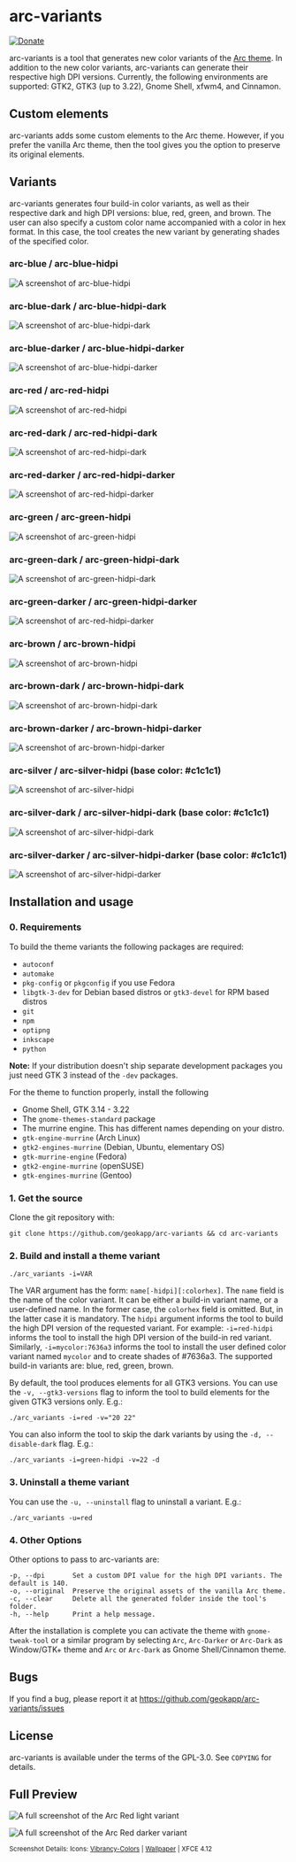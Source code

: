 # arc-variants
[![Donate](https://img.shields.io/badge/Donate-PayPal-blue.svg)](https://www.paypal.me/geokapp)

arc-variants is a tool that generates new color variants of the [Arc theme](https://github.com/horst3180/arc-theme). In addition to the new color variants, arc-variants can generate their respective high DPI versions. Currently, the following environments are supported: GTK2, GTK3 (up to 3.22), Gnome Shell, xfwm4, and Cinnamon.

## Custom elements

arc-variants adds some custom elements to the Arc theme. However, if you prefer the vanilla Arc theme, then the tool gives you the option to preserve its original elements.

## Variants 

arc-variants generates four build-in color variants, as well as their respective dark and high DPI versions: blue, red, green, and brown. 
The user can also specify a custom color name accompanied with a color in hex format. In this case, the tool creates the new variant by generating shades of the specified color.

### arc-blue / arc-blue-hidpi

![A screenshot of arc-blue-hidpi](https://raw.githubusercontent.com/geokapp/arc-variants/master/examples/blue-light.png)

### arc-blue-dark / arc-blue-hidpi-dark

![A screenshot of arc-blue-hidpi-dark](https://raw.githubusercontent.com/geokapp/arc-variants/master/examples/blue-dark.png)

### arc-blue-darker / arc-blue-hidpi-darker

![A screenshot of arc-blue-hidpi-darker](https://raw.githubusercontent.com/geokapp/arc-variants/master/examples/blue-darker.png)

### arc-red / arc-red-hidpi

![A screenshot of arc-red-hidpi](https://raw.githubusercontent.com/geokapp/arc-variants/master/examples/red-light.png)

### arc-red-dark / arc-red-hidpi-dark

![A screenshot of arc-red-hidpi-dark](https://raw.githubusercontent.com/geokapp/arc-variants/master/examples/red-dark.png)

### arc-red-darker / arc-red-hidpi-darker

![A screenshot of arc-red-hidpi-darker](https://raw.githubusercontent.com/geokapp/arc-variants/master/examples/red-darker.png)

### arc-green / arc-green-hidpi

![A screenshot of arc-green-hidpi](https://raw.githubusercontent.com/geokapp/arc-variants/master/examples/green-light.png)

### arc-green-dark / arc-green-hidpi-dark

![A screenshot of arc-green-hidpi-dark](https://raw.githubusercontent.com/geokapp/arc-variants/master/examples/green-dark.png)

### arc-green-darker / arc-green-hidpi-darker

![A screenshot of arc-red-hidpi-darker](https://raw.githubusercontent.com/geokapp/arc-variants/master/examples/green-darker.png)

### arc-brown / arc-brown-hidpi

![A screenshot of arc-brown-hidpi](https://raw.githubusercontent.com/geokapp/arc-variants/master/examples/brown-light.png)

### arc-brown-dark / arc-brown-hidpi-dark

![A screenshot of arc-brown-hidpi-dark](https://raw.githubusercontent.com/geokapp/arc-variants/master/examples/brown-dark.png)

### arc-brown-darker / arc-brown-hidpi-darker

![A screenshot of arc-brown-hidpi-darker](https://raw.githubusercontent.com/geokapp/arc-variants/master/examples/brown-darker.png)

### arc-silver / arc-silver-hidpi (base color: #c1c1c1)

![A screenshot of arc-silver-hidpi](https://raw.githubusercontent.com/geokapp/arc-variants/master/examples/silver-light.png)

### arc-silver-dark / arc-silver-hidpi-dark (base color: #c1c1c1)

![A screenshot of arc-silver-hidpi-dark](https://raw.githubusercontent.com/geokapp/arc-variants/master/examples/silver-dark.png)

### arc-silver-darker / arc-silver-hidpi-darker (base color: #c1c1c1)

![A screenshot of arc-silver-hidpi-darker](https://raw.githubusercontent.com/geokapp/arc-variants/master/examples/silver-darker.png)

## Installation and usage

### 0. Requirements

To build the theme variants the following packages are required: 
* `autoconf`
* `automake`
* `pkg-config` or `pkgconfig` if you use Fedora
* `libgtk-3-dev` for Debian based distros or `gtk3-devel` for RPM based distros
* `git` 
* `npm` 
* `optipng`
* `inkscape`
* `python`

**Note:** If your distribution doesn't ship separate development packages you just need GTK 3 instead of the `-dev` packages.

For the theme to function properly, install the following
* Gnome Shell, GTK 3.14 - 3.22
* The `gnome-themes-standard` package
* The murrine engine. This has different names depending on your distro.
* `gtk-engine-murrine` (Arch Linux)
* `gtk2-engines-murrine` (Debian, Ubuntu, elementary OS)
* `gtk-murrine-engine` (Fedora)
* `gtk2-engine-murrine` (openSUSE)
* `gtk-engines-murrine` (Gentoo)

### 1. Get the source

Clone the git repository with:

    git clone https://github.com/geokapp/arc-variants && cd arc-variants

### 2. Build and install a theme variant

    ./arc_variants -i=VAR

The VAR argument has the  form: `name[-hidpi][:colorhex]`. The `name` field is the name of the color variant. It can be either a build-in variant name, or a user-defined name. In the former case, the `colorhex` field is omitted. But, in the latter case it is mandatory. The `hidpi` argument informs the tool to build the high DPI version of the requested variant. For example: `-i=red-hidpi` informs the tool to install the high DPI version of the build-in red variant. Similarly, `-i=mycolor:7636a3` informs the tool to install the user defined color variant named `mycolor` and to create shades of #7636a3. The supported build-in variants are: blue, red, green, brown.

By default, the tool produces elements for all GTK3 versions. You can use the `-v, --gtk3-versions` flag to inform the tool to build elements for the given GTK3 versions only. E.g.: 

    ./arc_variants -i=red -v="20 22"

You can also inform the tool to skip the dark variants by using the `-d, --disable-dark` flag. E.g.:   

    ./arc_variants -i=green-hidpi -v=22 -d

### 3. Uninstall a theme variant

You can use the `-u, --uninstall` flag to uninstall a variant. E.g.:

    ./arc_variants -u=red

### 4. Other Options

Other options to pass to arc-variants are:

    -p, --dpi       Set a custom DPI value for the high DPI variants. The default is 140. 
    -o, --original  Preserve the original assets of the vanilla Arc theme.
    -c, --clear     Delete all the generated folder inside the tool's folder.
    -h, --help      Print a help message.

After the installation is complete you can activate the theme with `gnome-tweak-tool` or a similar program by selecting `Arc`, `Arc-Darker` or `Arc-Dark` as Window/GTK+ theme and `Arc` or `Arc-Dark` as Gnome Shell/Cinnamon theme.

## Bugs
If you find a bug, please report it at https://github.com/geokapp/arc-variants/issues

## License
arc-variants is available under the terms of the GPL-3.0. See `COPYING` for details.

## Full Preview

![A full screenshot of the Arc Red light variant](http://i.imgur.com/VtOKUta.png)

![A full screenshot of the Arc Red darker variant](http://i.imgur.com/P82CLnr.png)

<sub>Screenshot Details: Icons: [Vibrancy-Colors](http://www.ravefinity.com/p/vibrancy-colors-gtk-icon-theme.html) | [Wallpaper](http://i.imgur.com/dc8cIit.jpg) | XFCE 4.12 </sub>
